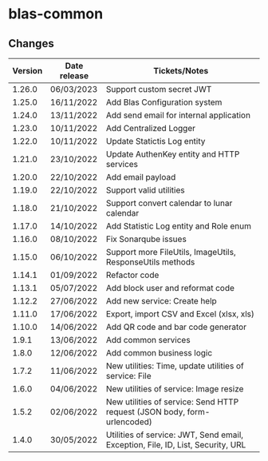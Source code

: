 # blas-common

## Changes

| Version | Date release | Tickets/Notes                                                                   |
|---------|--------------|---------------------------------------------------------------------------------|
| 1.26.0  | 06/03/2023   | Support custom secret JWT                                                       |
| 1.25.0  | 16/11/2022   | Add Blas Configuration system                                                   |
| 1.24.0  | 13/11/2022   | Add send email for internal application                                         |
| 1.23.0  | 10/11/2022   | Add Centralized Logger                                                          |
| 1.22.0  | 10/11/2022   | Update Statictis Log entity                                                     |
| 1.21.0  | 23/10/2022   | Update AuthenKey entity and HTTP services                                       |
| 1.20.0  | 22/10/2022   | Add email payload                                                               |
| 1.19.0  | 22/10/2022   | Support valid utilities                                                         |
| 1.18.0  | 21/10/2022   | Support convert calendar to lunar calendar                                      |
| 1.17.0  | 14/10/2022   | Add Statistic Log entity and Role enum                                          |
| 1.16.0  | 08/10/2022   | Fix Sonarqube issues                                                            |
| 1.15.0  | 06/10/2022   | Support more FileUtils, ImageUtils, ResponseUtils methods                       |
| 1.14.1  | 01/09/2022   | Refactor code                                                                   |
| 1.13.1  | 05/07/2022   | Add block user and reformat code                                                |
| 1.12.2  | 27/06/2022   | Add new service: Create help                                                    |
| 1.11.0  | 17/06/2022   | Export, import CSV and Excel (xlsx, xls)                                        |
| 1.10.0  | 14/06/2022   | Add QR code and bar code generator                                              |
| 1.9.1   | 13/06/2022   | Add common services                                                             |
| 1.8.0   | 12/06/2022   | Add common business logic                                                       |
| 1.7.2   | 11/06/2022   | New utilities: Time, update utilities of service: File                          |
| 1.6.0   | 04/06/2022   | New utilities of service: Image resize                                          |
| 1.5.2   | 02/06/2022   | New utilities of service: Send HTTP request (JSON body, form-urlencoded)        |
| 1.4.0   | 30/05/2022   | Utilities of service: JWT, Send email, Exception, File, ID, List, Security, URL |
